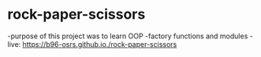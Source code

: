 # rock-paper-scissors
-purpose of this project was to learn OOP
-factory functions and modules
-live: https://b96-osrs.github.io./rock-paper-scissors
